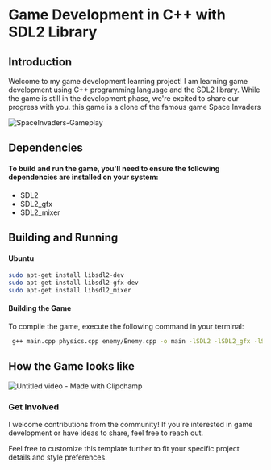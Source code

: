 # Game Development in C++ with SDL2 Library

## Introduction
Welcome to my game development learning project! I am learning game development using C++ programming language and the SDL2 library. While the game is still in the development phase, we're excited to share our progress with you. this game is a clone of the famous game Space Invaders

![SpaceInvaders-Gameplay](https://github.com/Akkislinuxstuff/Cpp_game/assets/97971429/651f2eeb-1d98-47ab-96d1-ece4aa21cb89)



## Dependencies

#### To build and run the game, you'll need to ensure the following dependencies are installed on your system:

- SDL2
- SDL2_gfx
- SDL2_mixer

## Building and Running

#### Ubuntu

```bash
sudo apt-get install libsdl2-dev
sudo apt-get install libsdl2-gfx-dev
sudo apt-get install libsdl2_mixer
```

#### Building the Game
To compile the game, execute the following command in your terminal:
```bash
 g++ main.cpp physics.cpp enemy/Enemy.cpp -o main -lSDL2 -lSDL2_gfx -lSDL2_mixer
 ```

## How the Game looks like
![Untitled video - Made with Clipchamp](https://github.com/Akkislinuxstuff/Cpp_game/assets/97971429/89bbece9-6ddf-4ba2-96de-567b91f326ff)

### Get Involved
I welcome contributions from the community! If you're interested in game development or have ideas to share, feel free to reach out.

Feel free to customize this template further to fit your specific project details and style preferences.
